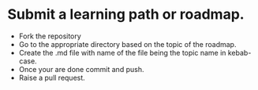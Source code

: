 # Submit a learning path or roadmap.
  
* Fork the repository 
* Go to the appropriate directory based on the topic of the roadmap.
* Create the .md file with name of the file being the topic name in kebab-case.
* Once your are done commit and push.
* Raise a pull request.
